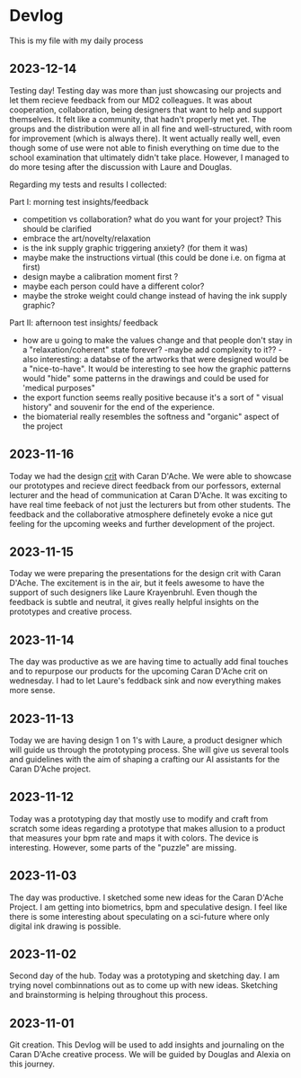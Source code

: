 # Devlog

This is my file with my daily process

## 2023-12-14

Testing day! Testing day was more than just showcasing our projects and let them recieve feedback from our MD2 colleagues. It was about cooperation, collaboration, being designers that want to help and support themselves. It felt like a community, that hadn't properly met yet. The groups and the distribution were all in all fine and well-structured, with room for improvement (which is always there). It went actually really well, even though some of use were not able to finish everything on time due to the school examination that ultimately didn't take place. However, I managed to do more tesing after the discussion with Laure and Douglas. 

Regarding my tests and results I collected:

Part I: morning test insights/feedback

- competition vs collaboration? what do you want for your project? This should be clarified
- embrace the art/novelty/relaxation
- is the ink supply graphic triggering anxiety? (for them it was)
- maybe make the instructions virtual (this could be done i.e. on figma at first)
- design maybe a calibration moment first ?
- maybe each person could have a different color?
- maybe the stroke weight could change instead of having the ink supply graphic?

Part II: afternoon test insights/ feedback

- how are u going to make the values change and that people don't stay in a "relaxation/coherent" state forever?
-maybe add complexity to it??
-also interesting: a databse of the artworks that were designed would be a "nice-to-have". It would be interesting to see how the graphic patterns would "hide" some patterns in the drawings and could be used for 'medical purposes"
- the export function seems really positive because it's a sort of " visual history" and souvenir for the end of the experience.
- the biomaterial really resembles the softness and "organic" aspect of the project




## 2023-11-16

Today we had the design [crit](/presentations/HEAD-MD1_Caran-d-Ache_Andres-AcostaBlaschitz_iHeart.pdf) with Caran D'Ache. We were able to showcase our prototypes and recieve direct feedback from our porfessors, external lecturer and the head of communication at Caran D'Ache. It was exciting to have real time feeback of not just the lecturers but from other students. The feedback and the collaborative atmosphere definetely evoke a nice gut feeling for the upcoming weeks and further development of the project.

## 2023-11-15

Today we were preparing the presentations for the design crit with Caran D'Ache. The excitement is in the air, but it feels awesome to have the support of such designers like Laure Krayenbruhl. Even though the feedback is subtle and neutral, it gives really helpful insights on the prototypes and creative process.


## 2023-11-14

The day was productive as we are having time to actually add final touches and to repurpose our products for the upcoming Caran D'Ache crit on wednesday. I had to let Laure's feddback sink and now everything makes more sense.


## 2023-11-13

Today we are having design 1 on 1's with Laure, a product designer which will guide us through the prototyping process. She will give us several tools and guidelines with the aim of shaping a crafting our AI assistants for the Caran D'Ache project. 


## 2023-11-12

Today was a prototyping day that mostly use to modify and craft from scratch some ideas regarding a prototype that makes allusion to a product that measures your bpm rate and maps it with colors. The device is interesting. However, some parts of the "puzzle" are missing. 


## 2023-11-03

The day was productive. I sketched some new ideas for the Caran D'Ache Project. I am getting into biometrics, bpm and speculative design. I feel like there is some interesting about speculating on a sci-future where only digital ink drawing is possible.


## 2023-11-02

Second day of the hub. Today was a prototyping and sketching day. I am trying novel combinnations out as to come up with new ideas. Sketching and brainstorming is helping throughout this process.

## 2023-11-01

Git creation. This Devlog will be used to add insights and journaling on the Caran D'Ache creative process. We will be guided by Douglas and Alexia on this journey.
